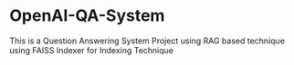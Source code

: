 # OpenAI-QA-System
  This is a Question Answering System Project using RAG based technique using FAISS Indexer for Indexing Technique
